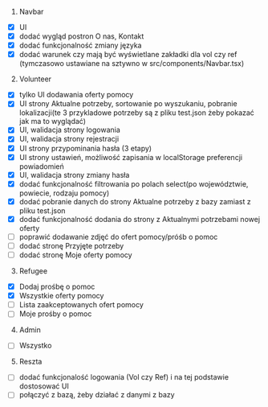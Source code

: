 1. Navbar

- [x] UI
- [x] dodać wygląd postron O nas, Kontakt
- [x] dodać funkcjonalność zmiany języka
- [x] dodać warunek czy mają być wyświetlane zakładki dla vol czy ref (tymczasowo ustawiane na sztywno w src/components/Navbar.tsx)

2. Volunteer

- [x] tylko UI dodawania oferty pomocy
- [x] UI strony Aktualne potrzeby, sortowanie po wyszukaniu, pobranie lokalizacji(te 3 przykladowe potrzeby są z pliku test.json żeby pokazać jak ma to wyglądać)
- [x] UI, walidacja strony logowania
- [x] UI, walidacja strony rejestracji
- [x] UI strony przypominania hasła (3 etapy)
- [x] UI strony ustawień, możliwość zapisania w localStorage preferencji powiadomień
- [x] UI, walidacja strony zmiany hasła
- [x] dodać funkcjonalność filtrowania po polach select(po województwie, powiecie, rodzaju pomocy)
- [x] dodać pobranie danych do strony Aktualne potrzeby z bazy zamiast z pliku test.json
- [x] dodać funkcjonalność dodania do strony z Aktualnymi potrzebami nowej oferty
- [ ] poprawić dodawanie zdjęć do ofert pomocy/próśb o pomoc
- [ ] dodać stronę Przyjęte potrzeby
- [ ] dodać stronę Moje oferty pomocy

3. Refugee

- [x] Dodaj prośbę o pomoc
- [x] Wszystkie oferty pomocy
- [ ] Lista zaakceptowanych ofert pomocy
- [ ] Moje prośby o pomoc

4. Admin

- [ ] Wszystko

5. Reszta

- [ ] dodać funkcjonalość logowania (Vol czy Ref) i na tej podstawie dostosować UI
- [ ] połączyć z bazą, żeby działać z danymi z bazy
